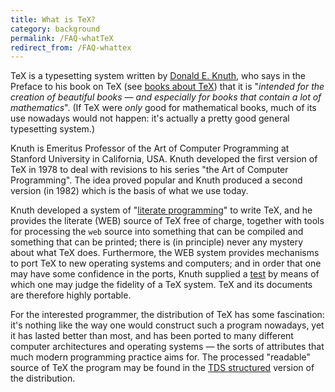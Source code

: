 ```yaml
---
title: What is TeX?
category: background
permalink: /FAQ-whatTeX
redirect_from: /FAQ-whattex
---
```


TeX is a typesetting system written by
[Donald E. Knuth](https://www-cs-faculty.stanford.edu/~knuth/), who
says in the Preface to his book on TeX
(see [books about TeX](FAQ-tex-books)) that it is
"_intended for the creation of beautiful books&nbsp;&mdash;_
_and especially for books that contain a lot of mathematics_".
(If TeX were _only_ good for mathematical books, much of its
use nowadays would not happen: it's actually a pretty good general
typesetting system.)

Knuth is Emeritus Professor of the Art of Computer Programming at
Stanford University in California, USA.  Knuth developed the
first version of TeX in 1978 to deal with revisions to his series
"the Art of Computer Programming".  The idea proved popular and
Knuth produced a second version (in 1982) which is the basis of what
we use today.

Knuth developed a system of 
"[literate programming](FAQ-lit)" to write TeX,
and he provides the literate (WEB) source of TeX free of charge,
together with tools for processing the `web` source into something
that can be compiled and something that can be printed; there is (in
principle) never any mystery about what TeX does.  Furthermore, the
WEB system provides mechanisms to port TeX to new operating
systems and computers; and in order that one may have some confidence
in the ports, Knuth supplied a [test](FAQ-triptrap) by
means of which one may judge the fidelity of a TeX system.  TeX
and its documents are therefore highly portable.

For the interested programmer, the distribution of TeX has some
fascination: it's nothing like the way one would construct such a
program nowadays, yet it has lasted better than most, and has been
ported to many different computer architectures and operating
systems&nbsp;&mdash; the sorts of attributes that much modern programming
practice aims for.  The processed "readable" source of TeX the
program may be found in the 
  [TDS structured](FAQ-tds) version of the distribution.

